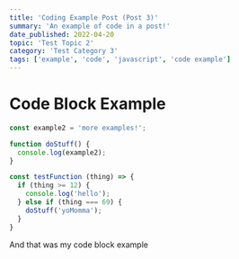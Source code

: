 ```yaml
---
title: 'Coding Example Post (Post 3)'
summary: 'An example of code in a post!'
date_published: 2022-04-20
topic: 'Test Topic 2'
category: 'Test Category 3'
tags: ['example', 'code', 'javascript', 'code example']
---
```


# Code Block Example

```js
const example2 = 'more examples!';

function doStuff() {
  console.log(example2);
}

const testFunction (thing) => {
  if (thing >= 12) {
    console.log('hello');
  } else if (thing === 69) {
    doStuff('yoMomma');
  }
}
```

And that was my code block example

